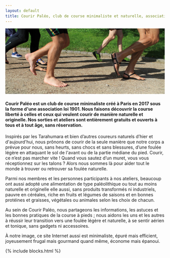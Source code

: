 ```yaml
---
layout: default
title: Courir Paléo, club de course minimaliste et naturelle, association à Paris
---
```

![Courir Paleo](/assets/images/CourirPaleo_course_Parc-Montsouris_foulees_1200px.jpg)
#### Courir Paléo est un club de course minimaliste créé à Paris en 2017 sous la forme d'une association loi 1901. Nous faisons découvrir la course liberté à celles et ceux qui veulent courir de manière naturelle et originelle. Nos sorties et ateliers sont entièrement gratuits et ouverts à tous et à tout âge, sans réservation.

Inspirés par les Tarahumara et bien d’autres coureurs naturels d’hier et d'aujourd'hui, nous prônons de courir de la seule manière que notre corps a prévue pour nous, sans heurts, sans chocs et sans blessures, d’une foulée légère en attaquant le sol de l'avant ou de la partie médiane du pied. Courir, ce n’est pas marcher vite&nbsp;! Quand vous sautez d’un muret, vous vous réceptionnez sur les talons&nbsp;? Alors nous sommes là pour aider tout le monde à trouver ou retrouver sa foulée naturelle.

Parmi nos membres et les personnes participants à nos ateliers, beaucoup ont aussi adopté une alimentation de type paléolithique ou tout au moins naturelle et originelle elle aussi, sans produits transformés ni industriels, pauvre en céréales, riche en fruits et légumes de saisons et en bonnes protéines et graisses, végétales ou animales selon les choix de chacun.

Au sein de Courir Paléo, nous partageons les informations, les astuces et les bonnes pratiques de la course à pieds&nbsp;; nous aidons les uns et les autres à réussir leur transition vers une foulée légère et naturelle, à se sentir aérien et tonique, sans gadgets ni accessoires.

À notre image, ce site Internet aussi est minimaliste, épuré mais efficient, joyeusement frugal mais gourmand quand même, économe mais épanoui.

{% include blocks.html %}
